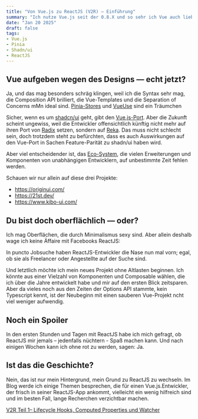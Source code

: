 ```yaml
---
title: "Von Vue.js zu ReactJS (V2R) – Einführung"
summary: "Ich nutze Vue.js seit der 0.8.X und so sehr ich Vue auch liebe, und sich in der Hinsicht viel getan hat, ist die Auswahl gerade in puncto UI-Komponenten begrenzt. In meinem neuen Projekt möchte ich gerne die Möglichkeiten nutzen, die uns shadcn/ui eröffnet."
date: "Jan 20 2025"
draft: false
tags:
- Vue.js
- Pinia
- Shadn/ui
- ReactJS
---
```


## Vue aufgeben wegen des Designs &mdash; echt jetzt?

Ja, und das mag besonders schräg klingen, weil ich die Syntax sehr mag, die Composition API brilliert, die Vue-Templates und die
Separation of Concerns mMn ideal sind. [Pinia-Stores](https://pinia.vuejs.org) und [VueUse](https://vueuse.org) sind ein Träumchen 

Sicher, wenn es um [shadcn/ui](https://ui.shadcn.com) geht, gibt den [Vue.js-Port](https://www.shadcn-vue.com). Aber die Zukunft
scheint ungewiss, weil die Entwickler offensichtlich künftig nicht mehr auf ihren Port von [Radix](https://www.radix-ui.com)
setzen, sondern auf [Reka](https://reka-ui.com/). Das muss nicht schlecht sein, doch trotzdem steht zu befürchten, dass es auch Auswirkungen auf den
Vue-Port in Sachen Feature-Parität zu shadn/ui haben wird.

Aber viel entscheidender ist, das [Eco-System](https://github.com/birobirobiro/awesome-shadcn-ui), die vielen Erweiterungen und Komponenten von unabhängigen Entwicklern, auf unbestimmte
Zeit fehlen werden.

Schauen wir nur allein auf diese drei Projekte:

- https://originui.com/
- https://21st.dev/
- https://www.kibo-ui.com/

## Du bist doch oberflächlich &mdash; oder?

Ich mag Oberflächen, die durch Minimalismus sexy sind. Aber allein deshalb wage ich keine Äffaire mit Facebooks ReactJS:

In puncto Jobsuche haben ReactJS-Entwickler die Nase nun mal vorn; egal, ob sie als Freelancer oder Angestellte auf der Suche sind.

Und letztlich möchte ich mein neues Projekt ohne Altlasten beginnen. Ich könnte aus einer Vielzahl von Komponenten und Composable wählen, die ich über
die Jahre entwickelt habe und mir auf den ersten Blick zeitsparen.  Aber da vieles noch aus den Zeiten der Options API stammte, kein Typescript kennt, ist der Neubeginn mit einen sauberen Vue-Projekt ncht viel weniger aufwendig.

## Noch ein Spoiler

In den ersten Stunden und Tagen mit ReactJS habe ich mich gefragt, ob ReactJS mir jemals – jedenfalls nüchtern - Spaß machen kann. Und nach einigen
Wochen kann ich ohne rot zu werden, sagen: Ja.


## Ist das die Geschichte?

Nein, das ist nur mein Hintergrund, mein Grund zu ReactJS zu wechseln. Im Blog werde ich einige Themen besprechen, die für einen
Vue.js.Entwickler, der frisch in seiner ReactJS-App ankommt, vielleicht ein wenig hilfreich sind und im besten Fall, lange Recherchen verzichtbar
machen.

[V2R Teil 1– Lifecycle Hooks, Computed Properties und Watcher](/blog/02-von-vue-nach-react-teil-1)